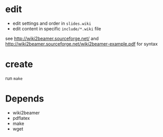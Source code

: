 # edit
 * edit settings and order in `slides.wiki`
 * edit content in specific `include/*.wiki` file

see http://wiki2beamer.sourceforge.net/ and http://wiki2beamer.sourceforge.net/wiki2beamer-example.pdf for syntax
# create
 run `make`

# Depends
 * wiki2beamer
 * pdflatex
 * make
 * wget
